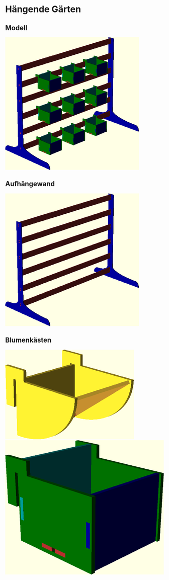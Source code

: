 # H&auml;ngende G&auml;rten

## Modell

<img src="https://raw.githubusercontent.com/mb-fab/Haengende-Gaerten/master/model.png"/>

## Aufh&auml;ngewand

<img src="https://raw.githubusercontent.com/mb-fab/Haengende-Gaerten/master/wall/wall.png"/>

## Blumenk&auml;sten

<img src="https://raw.githubusercontent.com/mb-fab/Haengende-Gaerten/master/pot/pot.png"/>

<img src="https://raw.githubusercontent.com/mb-fab/Haengende-Gaerten/master/pot2/pot2.png"/>
